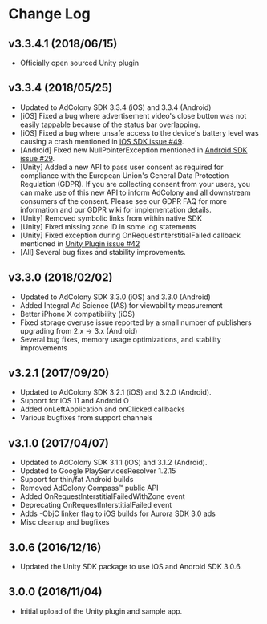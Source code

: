 # Change Log

## v3.3.4.1 (2018/06/15)
* Officially open sourced Unity plugin

## v3.3.4 (2018/05/25)
* Updated to AdColony SDK 3.3.4 (iOS) and 3.3.4 (Android)
* [iOS] Fixed a bug where advertisement video's close button was not easily tappable because of the status bar overlapping.
* [iOS] Fixed a bug where unsafe access to the device's battery level was causing a crash mentioned in [iOS SDK issue #49](https://github.com/AdColony/AdColony-iOS-SDK-3/issues/49).
* [Android] Fixed new NullPointerException mentioned in [Android SDK issue #29](https://github.com/AdColony/AdColony-Android-SDK-3/issues/29#issuecomment-381380548).
* [Unity] Added a new API to pass user consent as required for compliance with the European Union's General Data Protection Regulation (GDPR). If you are collecting consent from your users, you can make use of this new API to inform AdColony and all downstream consumers of the consent. Please see our GDPR FAQ for more information and our GDPR wiki for implementation details.
* [Unity] Removed symbolic links from within native SDK
* [Unity] Fixed missing zone ID in some log statements
* [Unity] Fixed exception during OnRequestInterstitialFailed callback mentioned in [Unity Plugin issue #42](https://github.com/AdColony/AdColony-Unity-SDK-3/issues/42)
* [All] Several bug fixes and stability improvements.

## v3.3.0 (2018/02/02)
* Updated to AdColony SDK 3.3.0 (iOS) and 3.3.0 (Android)
* Added Integral Ad Science (IAS) for viewability measurement
* Better iPhone X compatibility (iOS)
* Fixed storage overuse issue reported by a small number of publishers upgrading from 2.x -> 3.x (Android)
* Several bug fixes, memory usage optimizations, and stability improvements

## v3.2.1 (2017/09/20)
* Updated to AdColony SDK 3.2.1 (iOS) and 3.2.0 (Android).
* Support for iOS 11 and Android O
* Added onLeftApplication and onClicked callbacks
* Various bugfixes from support channels

## v3.1.0 (2017/04/07)
* Updated to AdColony SDK 3.1.1 (iOS) and 3.1.2 (Android).
* Updated to Google PlayServicesResolver 1.2.15
* Support for thin/fat Android builds
* Removed AdColony Compass™ public API
* Added OnRequestInterstitialFailedWithZone event
* Deprecating OnRequestInterstitialFailed event
* Adds -ObjC linker flag to iOS builds for Aurora SDK 3.0 ads
* Misc cleanup and bugfixes

## 3.0.6 (2016/12/16)
* Updated the Unity SDK package to use iOS and Android SDK 3.0.6.

## 3.0.0 (2016/11/04)
* Initial upload of the Unity plugin and sample app.